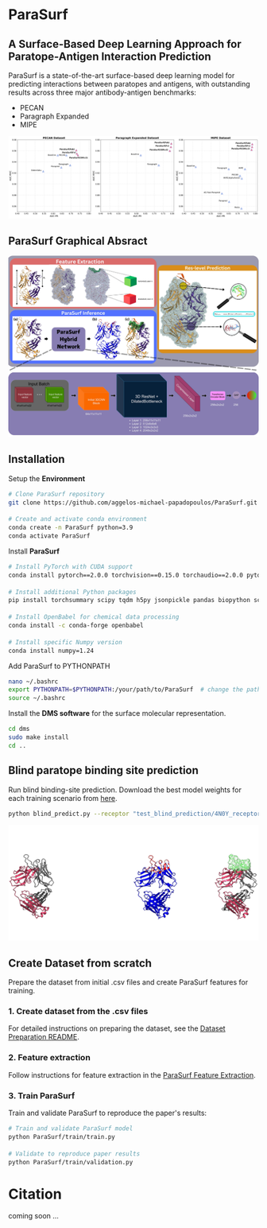 # **ParaSurf**
## **A Surface-Based Deep Learning Approach for Paratope-Antigen Interaction Prediction**

ParaSurf is a state-of-the-art surface-based deep learning model for predicting interactions between paratopes and antigens, with outstanding results across three major antibody-antigen benchmarks:

* PECAN 
* Paragraph Expanded
* MIPE

![Alt text](images/results.jpg)


## **ParaSurf Graphical Absract**
![Alt text](images/ParaSurf.jpg)
![Alt text](images/model%20architecture.jpg)


## Installation

Setup the **Environment**
```bash
# Clone ParaSurf repository
git clone https://github.com/aggelos-michael-papadopoulos/ParaSurf.git 

# Create and activate conda environment
conda create -n ParaSurf python=3.9
conda activate ParaSurf
```

Install **ParaSurf**

```bash
# Install PyTorch with CUDA support
conda install pytorch==2.0.0 torchvision==0.15.0 torchaudio==2.0.0 pytorch-cuda=11.7 -c pytorch -c nvidia

# Install additional Python packages
pip install torchsummary scipy tqdm h5py jsonpickle pandas biopython scikit-learn matplotlib wandb

# Install OpenBabel for chemical data processing
conda install -c conda-forge openbabel

# Install specific Numpy version
conda install numpy=1.24
```

Add ParaSurf to PYTHONPATH
```bash
nano ~/.bashrc  
export PYTHONPATH=$PYTHONPATH:/your/path/to/ParaSurf  # change the path to yours
source ~/.bashrc  
```
Install the **DMS software** for the surface molecular representation.
```bash
cd dms
sudo make install
cd ..
```

## **Blind paratope binding site prediction**
Run blind binding-site prediction. Download the best model weights for each training scenario from [here](ParaSurf/model_weights/README.md).

```bash
python blind_predict.py --receptor "test_blind_prediction/4N0Y_receptor_1.pdb" --model_weights "path/to/model_weights"
```
![Alt text](images/pred_example.png)


## Create Dataset from scratch
Prepare the dataset from initial .csv files and create ParaSurf features for training.

### 1. Create dataset from the .csv files
For detailed instructions on preparing the dataset, see the [Dataset Preparation README](ParaSurf/create_datasets_from_csv/README.md).

### 2. Feature extraction
Follow instructions for feature extraction in the [ParaSurf Feature Extraction](ParaSurf/preprocess/README.md).

### 3. Train ParaSurf
Train and validate ParaSurf to reproduce the paper's results:
```bash
# Train and validate ParaSurf model
python ParaSurf/train/train.py

# Validate to reproduce paper results
python ParaSurf/train/validation.py
```

# Citation
coming soon ...
